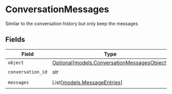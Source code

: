 # ConversationMessages

Similar to the conversation history but only keep the messages


## Fields

| Field                                                                                  | Type                                                                                   | Required                                                                               | Description                                                                            |
| -------------------------------------------------------------------------------------- | -------------------------------------------------------------------------------------- | -------------------------------------------------------------------------------------- | -------------------------------------------------------------------------------------- |
| `object`                                                                               | [Optional[models.ConversationMessagesObject]](../models/conversationmessagesobject.md) | :heavy_minus_sign:                                                                     | N/A                                                                                    |
| `conversation_id`                                                                      | *str*                                                                                  | :heavy_check_mark:                                                                     | N/A                                                                                    |
| `messages`                                                                             | List[[models.MessageEntries](../models/messageentries.md)]                             | :heavy_check_mark:                                                                     | N/A                                                                                    |